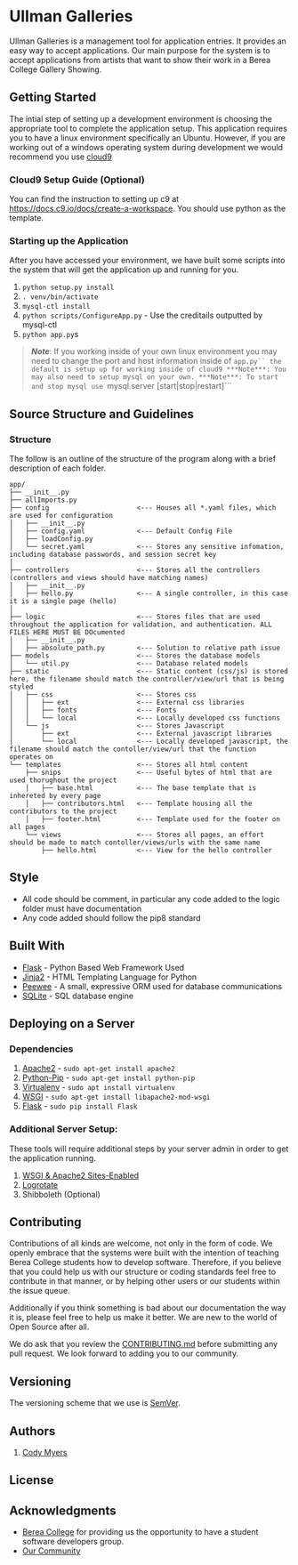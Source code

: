 # Ullman Galleries 
Ullman Galleries is a management tool for application entries. It provides an easy way to accept applications. Our main purpose for the system is to accept applications from artists that want to show their work in a Berea College Gallery Showing.
  

## Getting Started
The intial step of setting up a development environment is choosing the appropriate tool to complete the application setup.
This application requires you to have a linux environment specifically an Ubuntu.
However, if you are working out of a windows operating system during development we would recommend you use [cloud9](https://c9.io/)

### Cloud9 Setup Guide (Optional)
You can find the instruction to setting up c9 at https://docs.c9.io/docs/create-a-workspace. You should use python as the template.

### Starting up the Application

After you have accessed your environment, we have built some scripts into the system that will get the application up and running for you. 

1. ```python setup.py install```
2. ```. venv/bin/activate```
3. ``` mysql-ctl install ```
3. ``` python scripts/ConfigureApp.py ``` - Use the creditails outputted by mysql-ctl
4. ```python app.py```s

>***Note***: If you working inside of your own linux environment you may need to change the port and host information inside of ```app.py`` the default is setup up for working inside of cloud9
>***Note***: You may also need to setup mysql on your own.
>***Note***: To start and stop mysql use ```mysql.server [start|stop|restart]```


## Source Structure and Guidelines
### Structure
The follow is an outline of the structure of the program along with a brief 
description of each folder.


```
app/
├── __init__.py 
├── allImports.py
├── config                      <--- Houses all *.yaml files, which are used for configuration
│   ├── __init__.py
│   ├── config.yaml             <--- Default Config File
│   ├── loadConfig.py           
│   └── secret.yaml             <--- Stores any sensitive infomation, including database passwords, and session secret key
│
├── controllers                 <--- Stores all the controllers (controllers and views should have matching names)
│   ├── __init__.py
│   ├── hello.py                <--- A single controller, in this case it is a single page (hello)
│
├── logic                       <--- Stores files that are used throughout the application for validation, and authentication. ALL FILES HERE MUST BE DOcumented  
│   ├── __init__.py
│   ├── absolute_path.py        <--- Solution to relative path issue
├── models                      <--- Stores the database models
│   └── util.py                 <--- Database related models
├── static                      <--- Static content (css/js) is stored here, the filename should match the controller/view/url that is being styled
│   ├── css                     <--- Stores css
│   │   ├── ext                 <--- External css libraries
│   │   ├── fonts               <--- Fonts
│   │   └── local               <--- Locally developed css functions
│   └── js                      <--- Stores Javascript
│       ├── ext                 <--- External javascript libraries
│       └── local               <--- Locally developed javascript, the filename should match the contoller/view/url that the function operates on
└── templates                   <--- Stores all html content
    ├── snips                   <--- Useful bytes of html that are used thorughout the project
    │   ├── base.html           <--- The base template that is inhereted by every page
    │   ├── contributors.html   <--- Template housing all the contributors to the project
    │   ├── footer.html         <--- Template used for the footer on all pages
    └── views                   <--- Stores all pages, an effort should be made to match contoller/views/urls with the same name
        ├── hello.html          <--- View for the hello controller
```

## Style
- All code should be comment, in particular any code added to the logic folder must have documentation
- Any code added should follow the pip8 standard

## Built With

* [Flask](http://flask.pocoo.org/docs/0.11/)  - Python Based Web Framework Used
* [Jinja2](http://jinja.pocoo.org/docs/dev/) - HTML Templating Language for Python
* [Peewee](http://docs.peewee-orm.com/en/latest/index.html) - A small, expressive ORM used for database communications
* [SQLite](https://sqlite.org/) - SQL database engine

## Deploying on a Server
### Dependencies
1. [Apache2](https://help.ubuntu.com/lts/serverguide/httpd.html) - `sudo apt-get install apache2`
2. [Python-Pip](https://pip.pypa.io/en/stable/) - `sudo apt-get install python-pip`
3. [Virtualenv](https://virtualenv.pypa.io/en/stable) - `sudo apt install virtualenv`
4. [WSGI](http://flask.pocoo.org/docs/0.11/deploying/mod_wsgi/) - `sudo apt-get install libapache2-mod-wsgi`
5. [Flask](http://flask.pocoo.org/docs/0.11/) - `sudo pip install Flask`

### Additional Server Setup:
These tools will require additional steps by your server admin in order to get the application running. 

1. [WSGI & Apache2 Sites-Enabled](http://flask.pocoo.org/docs/0.12/deploying/mod_wsgi/#installing-mod-wsgi)
2. [Logrotate](https://docs.google.com/document/d/1xtV__kmA8p0uTg_4TtbzYYLtqX5eZGckotQSmAvuCVA/edit?usp=sharing)
3. Shibboleth (Optional)

## Contributing
Contributions of all kinds are welcome, not only in the form of code. We openly
embrace that the systems were built with the intention of teaching Berea College 
students how to develop software. Therefore, if you believe that you could help 
us with our structure or coding standards feel free to contribute in that manner,
or by helping other users or our students within the issue queue. 

Additionally if you think something is bad about our documentation the way it is,
please feel free to help us make it better. We are new to the world of Open Source
after all. 

We do ask that you review the [CONTRIBUTING.md](CONTRIBUTING.md) before submitting
any pull request. We look forward to adding you to our community.

## Versioning
The versioning scheme that we use is [SemVer](http://semver.org/).

## Authors
1. [Cody Myers](http://github.com/myersCody)


## License

## Acknowledgments
* [Berea College](https://www.berea.edu/) for providing us the opportunity to have a student software developers group.
* [Our Community](CONTRIBUTORS.md) 
